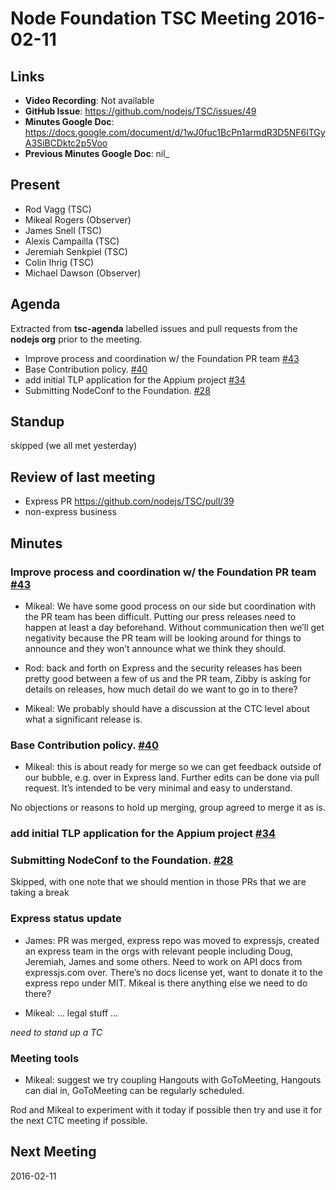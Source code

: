 # Node Foundation TSC Meeting 2016-02-11

## Links

* **Video Recording**: Not available
* **GitHub Issue**: <https://github.com/nodejs/TSC/issues/49>
* **Minutes Google Doc**: <https://docs.google.com/document/d/1wJ0fuc1BcPn1armdR3D5NF6lTGyA3SiBCDktc2p5Voo>
* **Previous Minutes Google Doc**: nil\_

## Present

* Rod Vagg (TSC)
* Mikeal Rogers (Observer)
* James Snell (TSC)
* Alexis Campailla (TSC)
* Jeremiah Senkpiel (TSC)
* Colin Ihrig (TSC)
* Michael Dawson (Observer)

## Agenda

Extracted from **tsc-agenda** labelled issues and pull requests from the **nodejs org** prior to the meeting.

* Improve process and coordination w/ the Foundation PR team [#43](https://github.com/nodejs/TSC/issues/43)
* Base Contribution policy. [#40](https://github.com/nodejs/TSC/pull/40)
* add initial TLP application for the Appium project [#34](https://github.com/nodejs/TSC/pull/34)
* Submitting NodeConf to the Foundation. [#28](https://github.com/nodejs/TSC/pull/28)

## Standup

skipped (we all met yesterday)

## Review of last meeting

* Express PR <https://github.com/nodejs/TSC/pull/39>
* non-express business

## Minutes

### Improve process and coordination w/ the Foundation PR team [#43](https://github.com/nodejs/TSC/issues/43)

* Mikeal: We have some good process on our side but coordination with the PR team has been difficult. Putting our press releases need to happen at least a day beforehand. Without communication then we’ll get negativity because the PR team will be looking around for things to announce and they won’t announce what we think they should.

* Rod: back and forth on Express and the security releases has been pretty good between a few of us and the PR team, Zibby is asking for details on releases, how much detail do we want to go in to there?

* Mikeal: We probably should have a discussion at the CTC level about what a significant release is.

### Base Contribution policy. [#40](https://github.com/nodejs/TSC/pull/40)

* Mikeal: this is about ready for merge so we can get feedback outside of our bubble, e.g. over in Express land. Further edits can be done via pull request. It’s intended to be very minimal and easy to understand.

No objections or reasons to hold up merging, group agreed to merge it as is.

### add initial TLP application for the Appium project [#34](https://github.com/nodejs/TSC/pull/34)

### Submitting NodeConf to the Foundation. [#28](https://github.com/nodejs/TSC/pull/28)

Skipped, with one note that we should mention in those PRs that we are taking a break

### Express status update

* James: PR was merged, express repo was moved to expressjs, created an express team in the orgs with relevant people including Doug, Jeremiah, James and some others. Need to work on API docs from expressjs.com over. There’s no docs license yet, want to donate it to the express repo under MIT. Mikeal is there anything else we need to do there?

* Mikeal: … legal stuff …

_need to stand up a TC_

### Meeting tools

* Mikeal: suggest we try coupling Hangouts with GoToMeeting, Hangouts can dial in, GoToMeeting can be regularly scheduled.

Rod and Mikeal to experiment with it today if possible then try and use it for the next CTC meeting if possible.

## Next Meeting

2016-02-11
